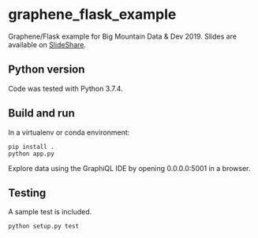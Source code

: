 # graphene_flask_example
Graphene/Flask example for Big Mountain Data & Dev 2019.
Slides are available on [SlideShare](https://www.slideshare.net/AylaKhan1/build-graphql-apis-with-graphene-big-mountain-data-dev-2019).

## Python version

Code was tested with Python 3.7.4.

## Build and run

In a virtualenv or conda environment:

```
pip install .
python app.py
```

Explore data using the GraphiQL IDE by opening 0.0.0.0:5001 in a browser.

## Testing

A sample test is included.

```
python setup.py test
```
